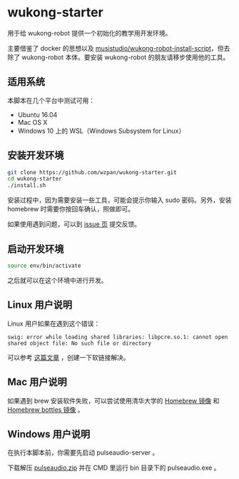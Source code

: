 # wukong-starter

用于给 wukong-robot 提供一个初始化的教学用开发环境。

主要借鉴了 docker 的思想以及 [musistudio/wukong-robot-install-script](https://github.com/musistudio/wukong-robot-install-script)，但去除了 wukong-robot 本体。要安装 wukong-robot 的朋友请移步使用他的工具。

## 适用系统 ##

本脚本在几个平台中测试可用：

* Ubuntu 16.04
* Mac OS X
* Windows 10 上的 WSL（Windows Subsystem for Linux）

## 安装开发环境

``` bash
git clone https://github.com/wzpan/wukong-starter.git
cd wukong-starter
./install.sh
```

安装过程中，因为需要安装一些工具，可能会提示你输入 sudo 密码。另外，安装 homebrew 时需要你按回车确认，照做即可。

如果使用遇到问题，可以到 [issue 页](https://github.com/wzpan/wukong-starter/issues) 提交反馈。

## 启动开发环境

``` bash
source env/bin/activate
```

之后就可以在这个环境中进行开发。

## Linux 用户说明

Linux 用户如果在遇到这个错误：

``` 
swig: error while loading shared libraries: libpcre.so.1: cannot open shared object file: No such file or directory
```

可以参考 [这篇文章](https://www.jianshu.com/p/3dbad433783f) ，创建一下软链接解决。

## Mac 用户说明

如果遇到 brew 安装软件失败，可以尝试使用清华大学的 [Homebrew 镜像](https://mirror.tuna.tsinghua.edu.cn/help/homebrew/) 和 [Homebrew bottles 镜像](https://mirrors.tuna.tsinghua.edu.cn/help/homebrew-bottles/) 。

## Windows 用户说明

在执行本脚本前，你需要先启动 pulseaudio-server 。

下载解压 [pulseaudio.zip](http://hahack-1253537070.file.myqcloud.com/misc/pulseaudio.zip) 并在 CMD 里运行 bin 目录下的 pulseaudio.exe 。

